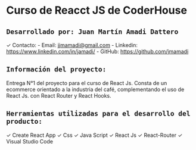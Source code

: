 # Curso de Reacct JS de CoderHouse

## `Desarrollado por: Juan Martín Amadi Dattero`

✓ Contacto:
    - Email: jjmamadi@gmail.com
    - Linkedin: https://www.linkedin.com/in/jamadi/
    - GitHub: https://github.com/jmamadi

## `Información del proyecto:`

Entrega N°1 del proyecto para el curso de React Js. Consta de un ecommerce orientado a la industria del café, complementando el uso de React Js. con React Router y React Hooks.

## `Herramientas utilizadas para el desarrollo del producto:`

✓ Create React App
✓ Css
✓ Java Script
✓ React Js
✓ React-Router
✓ Visual Studio Code